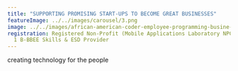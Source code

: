```yaml
---
title: "SUPPORTING PROMISING START-UPS TO BECOME GREAT BUSINESSES"
featureImage: ../../images/carousel/3.png
image: ../../images/african-american-coder-employee-programming-busine-2021-12-09-02-41-56-utc.jpg.jpg
registration: Registered Non-Profit (Mobile Applications Laboratory NPC) & Level
  1 B-BBEE Skills & ESD Provider
---
```

creating technology for the people